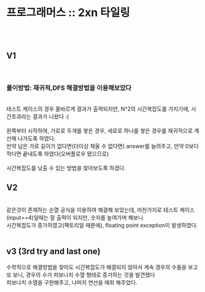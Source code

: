 <h1>프로그래머스 :: 2xn 타일링</h1><br>
<br>
<h2>V1</h2>
<br>
<h3>풀이방법: 재귀적,DFS 해결방법을 이용해보았다</h3><br>
테스트 케이스의 경우 올바르게 결과가 출력되지만, N^2의 시간복잡도를 가지기에, 시간초과라는 결과가 나왔다 :( <br>
<br>
왼쪽부터 시작하여, 가로로 두개를 쌓은 경우, 세로로 하나를 쌓은 경우를 재귀적으로 계산해 나가도록 하였다.<br>
만약 남은 가로 길이가 없다면(더이상 채울 수 없다면) answer를 늘려주고, 만약 0보다 작다면 끝내도록 하였다(오버플로우 됐으므로)<br>
<br>
시간복잡도를 낮출 수 있는 방법을 찾아보도록 하겠다.
<br>
<h2>V2</h2>
<br>
같은것이 존재하는 순열 공식을 이용하여 해결해 보았는데, 마찬가지로 테스트 케이스(input==4)일때는 잘 출력이 되지만, 숫자를 높여가며 해보니<br>
시간복잡도가 증가하였고(팩토리얼 때문에), floating point exception이 발생하였다.
<br>
<br>
<h2>v3 (3rd try and last one)</h2>
수학적으로 해결방법을 찾아도 시간복잡도가 해결되지 않아서 계속 경우의 수들을 보고 또 보니, 경우의 수가 피보나치 수열 형태로 증가하는 것을 발견했다<br>
피보나치 수열을 구현해주고, 나머지 연산을 매회 해주었다.
